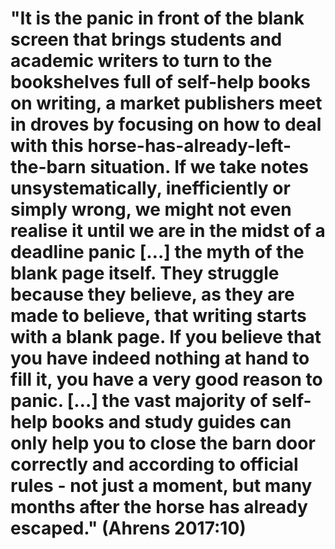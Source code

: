 # "It is the panic in front of the blank screen that brings students and academic writers to turn to the bookshelves full of self-help books on writing, a market publishers meet in droves by focusing on how to deal with this horse-has-already-left-the-barn situation. If we take notes unsystematically, inefficiently or simply wrong, we might not even realise it until we are in the midst of a deadline panic […] the myth of the blank page itself. They struggle because they believe, as they are made to believe, that writing starts with a blank page. If you believe that you have indeed nothing at hand to fill it, you have a very good reason to panic. […] the vast majority of self-help books and study guides can only help you to close the barn door correctly and according to official rules - not just a moment, but many months after the horse has already escaped." (Ahrens 2017:10)
